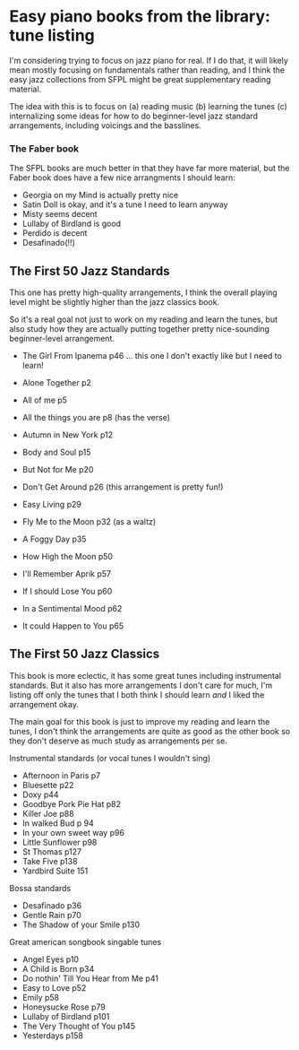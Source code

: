 # Easy piano books from the library: tune listing

I'm considering trying to focus on jazz piano for
real. If I do that, it will likely mean mostly focusing
on fundamentals rather than reading, and I think the
easy jazz collections from SFPL might be great supplementary
reading material.

The idea with this is to focus on
(a) reading music
(b) learning the tunes
(c) internalizing some ideas for how to do beginner-level
    jazz standard arrangements, including voicings and the
    basslines.

### The Faber book

The SFPL books are much better in that they have far more material,
but the Faber book does have a few nice arrangments I should learn:
- Georgia on my Mind is actually pretty nice
- Satin Doll is okay, and it's a tune I need to learn anyway
- Misty seems decent
- Lullaby of Birdland is good
- Perdido is decent
- Desafinado(!!)

## The First 50 Jazz Standards

This one has pretty high-quality arrangements, I think the overall playing
level might be slightly higher than the jazz classics book.

So it's a real goal not just to work on my reading and learn the tunes, but
also study how they are actually putting together pretty nice-sounding
beginner-level arrangement.

- The Girl From Ipanema p46 ... this one I don't exactly like but I need to learn!

- Alone Together p2
- All of me p5
- All the things you are p8 (has the verse)
- Autumn in New York p12
- Body and Soul p15
- But Not for Me p20
- Don't Get Around p26 (this arrangement is pretty fun!)
- Easy Living p29
- Fly Me to the Moon p32 (as a waltz)
- A Foggy Day p35
- How High the Moon p50
- I'll Remember Aprik p57
- If I should Lose You p60
- In a Sentimental Mood p62
- It could Happen to You p65




## The First 50 Jazz Classics

This book is more eclectic, it has some great tunes including instrumental
standards. But it also has more arrangements I don't care for much, I'm listing
off only the tunes that I both think I should learn *and* I liked the
arrangement okay.

The main goal for this book is just to improve my reading and learn the tunes,
I don't think the arrangements are quite as good as the other book so they
don't deserve as much study as arrangements per se.

Instrumental standards (or vocal tunes I wouldn't sing)
- Afternoon in Paris p7
- Bluesette p22
- Doxy p44
- Goodbye Pork Pie Hat p82
- Killer Joe p88
- In walked Bud p 94
- In your own sweet way p96
- Little Sunflower p98
- St Thomas p127
- Take Five p138
- Yardbird Suite 151

Bossa standards
- Desafinado p36
- Gentle Rain p70
- The Shadow of your Smile p130

Great american songbook singable tunes
- Angel Eyes p10
- A Child is Born p34
- Do nothin' Till You Hear from Me p41
- Easy to Love p52
- Emily p58
- Honeysucke Rose p79
- Lullaby of Birdland p101
- The Very Thought of You p145
- Yesterdays p158



